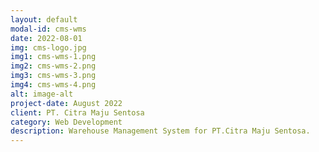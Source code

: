 ```yaml
---
layout: default
modal-id: cms-wms
date: 2022-08-01
img: cms-logo.jpg
img1: cms-wms-1.png
img2: cms-wms-2.png
img3: cms-wms-3.png
img4: cms-wms-4.png
alt: image-alt
project-date: August 2022
client: PT. Citra Maju Sentosa
category: Web Development
description: Warehouse Management System for PT.Citra Maju Sentosa.
---
```

